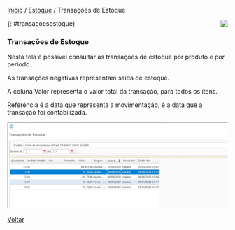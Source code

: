 [Início](index.md) / [Estoque](estoque.md) / Transações de Estoque

<a href="http://docs.continentenuvem.com.br/dicas.html#dicas"><img align="right" src="http://docs.continentenuvem.com.br/images/dicas.png"></a>



{: #transacoesestoque}

### Transações de Estoque

Nesta tela é possível consultar as transações de estoque por produto e por período. 

As transações negativas representam saída de estoque.  

A coluna Valor representa o valor total da transação, para todos os itens. 

Referência é a data que representa a movimentação, é a data que a transação foi contabilizada.

![](images/estoque_transacoes_de_estoque.jpg)

[Voltar](estoque.md#estoque)

